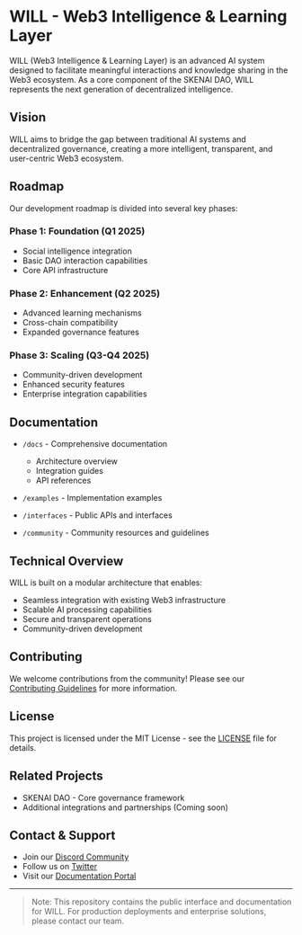 # WILL - Web3 Intelligence & Learning Layer

WILL (Web3 Intelligence & Learning Layer) is an advanced AI system designed to facilitate meaningful interactions and knowledge sharing in the Web3 ecosystem. As a core component of the SKENAI DAO, WILL represents the next generation of decentralized intelligence.

## Vision

WILL aims to bridge the gap between traditional AI systems and decentralized governance, creating a more intelligent, transparent, and user-centric Web3 ecosystem.

## Roadmap

Our development roadmap is divided into several key phases:

### Phase 1: Foundation (Q1 2025)
- Social intelligence integration
- Basic DAO interaction capabilities
- Core API infrastructure

### Phase 2: Enhancement (Q2 2025)
- Advanced learning mechanisms
- Cross-chain compatibility
- Expanded governance features

### Phase 3: Scaling (Q3-Q4 2025)
- Community-driven development
- Enhanced security features
- Enterprise integration capabilities

## Documentation

- `/docs` - Comprehensive documentation
  - Architecture overview
  - Integration guides
  - API references
  
- `/examples` - Implementation examples
- `/interfaces` - Public APIs and interfaces
- `/community` - Community resources and guidelines

## Technical Overview

WILL is built on a modular architecture that enables:
- Seamless integration with existing Web3 infrastructure
- Scalable AI processing capabilities
- Secure and transparent operations
- Community-driven development

## Contributing

We welcome contributions from the community! Please see our [Contributing Guidelines](./docs/CONTRIBUTING.md) for more information.

## License

This project is licensed under the MIT License - see the [LICENSE](./LICENSE) file for details.

## Related Projects

- SKENAI DAO - Core governance framework
- Additional integrations and partnerships (Coming soon)

## Contact & Support

- Join our [Discord Community](coming-soon)
- Follow us on [Twitter](coming-soon)
- Visit our [Documentation Portal](coming-soon)

---

> Note: This repository contains the public interface and documentation for WILL. For production deployments and enterprise solutions, please contact our team.
